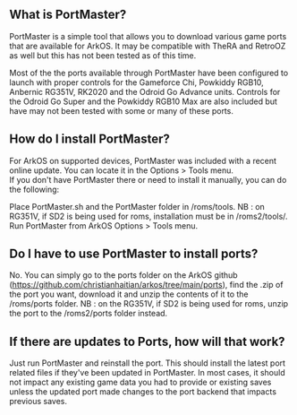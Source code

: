 ## What is PortMaster?

PortMaster is a simple tool that allows you to download various game ports that are available for ArkOS.  It may be compatible with TheRA and RetroOZ as well but this has not been tested as of this time.

Most of the the ports available through PortMaster have been configured to launch with proper controls for the Gameforce Chi, Powkiddy RGB10, Anbernic RG351V, RK2020 and the Odroid Go Advance units.  Controls for the Odroid Go Super and the Powkiddy RGB10 Max are also included but have may not been tested with some or many of these ports.

## How do I install PortMaster?

For ArkOS on supported devices, PortMaster was included with a recent online update.  You can locate it in the Options > Tools menu. \
If you don't have PortMaster there or need to install it manually, you can do the following:

Place PortMaster.sh and the PortMaster folder in /roms/tools. NB : on RG351V, if SD2 is being used for roms, installation must be in /roms2/tools/. Run PortMaster from ArkOS Options > Tools menu.

## Do I have to use PortMaster to install ports?

No.  You can simply go to the ports folder on the ArkOS github (https://github.com/christianhaitian/arkos/tree/main/ports), find the .zip of the port you want, download it and unzip the contents of it to the /roms/ports folder.  NB : on the RG351V, if SD2 is being used for roms, unzip the port to the /roms2/ports folder instead.

## If there are updates to Ports, how will that work?

Just run PortMaster and reinstall the port.  This should install the latest port related files if they've been updated in PortMaster.  In most cases, it should not impact any existing game data you had to provide or existing saves unless the updated port made changes to the port backend that impacts previous saves.